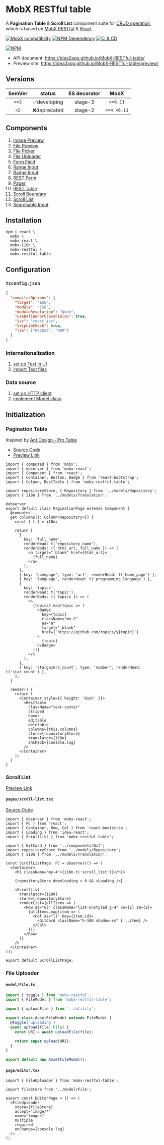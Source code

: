 # MobX RESTful table

A **Pagination Table** & **Scroll List** component suite for [CRUD operation][1], which is based on [MobX RESTful][2] & [React][3].

[![MobX compatibility](https://img.shields.io/badge/Compatible-1?logo=mobx&label=MobX%206%2F7)][4]
[![NPM Dependency](https://img.shields.io/librariesio/github/idea2app/MobX-RESTful-table.svg)][5]
[![CI & CD](https://github.com/idea2app/MobX-RESTful-table/actions/workflows/main.yml/badge.svg)][6]

[![NPM](https://nodei.co/npm/mobx-restful-table.png?downloads=true&downloadRank=true&stars=true)][7]

- API document: https://idea2app.github.io/MobX-RESTful-table/
- Preview site: https://idea2app.github.io/MobX-RESTful-table/preview/

## Versions

| SemVer |    status    | ES decorator |    MobX     |
| :----: | :----------: | :----------: | :---------: |
| `>=2`  | ✅developing |   stage-3    |  `>=6.11`   |
|  `<2`  | ❌deprecated |   stage-2    | `>=4 <6.11` |

## Components

1. [Image Preview](https://idea2app.github.io/MobX-RESTful-table/classes/ImagePreview.html)
2. [File Preview](https://idea2app.github.io/MobX-RESTful-table/functions/FilePreview-1.html)
3. [File Picker](https://idea2app.github.io/MobX-RESTful-table/classes/FilePicker.html)
4. [File Uploader](https://idea2app.github.io/MobX-RESTful-table/classes/FileUploader.html)
5. [Form Field](https://idea2app.github.io/MobX-RESTful-table/functions/FormField-1.html)
6. [Range Input](https://idea2app.github.io/MobX-RESTful-table/classes/RangeInput.html)
7. [Badge Input](https://idea2app.github.io/MobX-RESTful-table/classes/BadgeInput.html)
8. [REST Form](https://idea2app.github.io/MobX-RESTful-table/classes/RestForm.html)
9. [Pager](https://idea2app.github.io/MobX-RESTful-table/functions/Pager-1.html)
10. [REST Table](https://idea2app.github.io/MobX-RESTful-table/classes/RestTable.html)
11. [Scroll Boundary](https://idea2app.github.io/MobX-RESTful-table/functions/ScrollBoundary-1.html)
12. [Scroll List](https://idea2app.github.io/MobX-RESTful-table/classes/ScrollList.html)
13. [Searchable Input](https://idea2app.github.io/MobX-RESTful-table/classes/SearchableInput.html)

## Installation

```shell
npm i react \
  mobx \
  mobx-react \
  mobx-i18n \
  mobx-restful \
  mobx-restful-table
```

## Configuration

### `tsconfig.json`

```json
{
  "compilerOptions": {
    "target": "ES6",
    "module": "ES6",
    "moduleResolution": "Node",
    "useDefineForClassFields": true,
    "jsx": "react-jsx",
    "skipLibCheck": true,
    "lib": ["ES2023", "DOM"]
  }
}
```

### Internationalization

1. [set up Text in UI][8]
2. [import Text files][9]

### Data source

1. [set up HTTP client][10]
2. [implement Model class][11]

## Initialization

### Pagination Table

Inspired by [Ant Design - Pro Table](https://procomponents.ant.design/components/table)

- [Source Code][12]
- [Preview Link][13]

```tsx
import { computed } from 'mobx';
import { observer } from 'mobx-react';
import { Component } from 'react';
import { Container, Button, Badge } from 'react-bootstrap';
import { Column, RestTable } from 'mobx-restful-table';

import repositoryStore, { Repository } from '../models/Repository';
import { i18n } from '../models/Translation';

@observer
export default class PaginationPage extends Component {
  @computed
  get columns(): Column<Repository>[] {
    const { t } = i18n;

    return [
      {
        key: 'full_name',
        renderHead: t('repository_name'),
        renderBody: ({ html_url, full_name }) => (
          <a target="_blank" href={html_url}>
            {full_name}
          </a>
        ),
      },
      { key: 'homepage', type: 'url', renderHead: t('home_page') },
      { key: 'language', renderHead: t('programming_language') },
      {
        key: 'topics',
        renderHead: t('topic'),
        renderBody: ({ topics }) => (
          <>
            {topics?.map(topic => (
              <Badge
                key={topic}
                className="me-2"
                as="a"
                target="_blank"
                href={`https://github.com/topics/${topic}`}
              >
                {topic}
              </Badge>
            ))}
          </>
        ),
      },
      { key: 'stargazers_count', type: 'number', renderHead: t('star_count') },
    ];
  }

  render() {
    return (
      <Container style={{ height: '91vh' }}>
        <RestTable
          className="text-center"
          striped
          hover
          editable
          deletable
          columns={this.columns}
          store={repositoryStore}
          translator={i18n}
          onCheck={console.log}
        />
      </Container>
    );
  }
}
```

### Scroll List

[Preview Link][14]

#### `pages/scroll-list.tsx`

[Source Code][15]

```tsx
import { observer } from 'mobx-react';
import { FC } from 'react';
import { Container, Row, Col } from 'react-bootstrap';
import { Loading } from 'idea-react';
import { ScrollList } from 'mobx-restful-table';

import { GitCard } from '../components/Git';
import repositoryStore from '../models/Repository';
import { i18n } from '../models/Translation';

const ScrollListPage: FC = observer(() => (
  <Container>
    <h1 className="my-4">{i18n.t('scroll_list')}</h1>

    {repositoryStore.downloading > 0 && <Loading />}

    <ScrollList
      translator={i18n}
      store={repositoryStore}
      renderList={allItems => (
        <Row as="ul" className="list-unstyled g-4" xs={1} sm={2}>
          {allItems.map(item => (
            <Col as="li" key={item.id}>
              <GitCard className="h-100 shadow-sm" {...item} />
            </Col>
          ))}
        </Row>
      )}
    />
  </Container>
));

export default ScrollListPage;
```

### File Uploader

#### `model/File.ts`

```ts
import { toggle } from 'mobx-restful';
import { FileModel } from 'mobx-restful-table';

import { uploadFile } from '../utility';

export class AssetFileModel extends FileModel {
  @toggle('uploading')
  async upload(file: File) {
    const URI = await uploadFile(file);

    return super.upload(URI);
  }
}

export default new AssetFileModel();
```

#### `page/editor.tsx`

```tsx
import { FileUploader } from 'mobx-restful-table';

import fileStore from '../model/File';

export const EditorPage = () => (
  <FileUploader
    store={fileStore}
    accept="image/*"
    name="images"
    multiple
    required
    onChange={console.log}
  />
);
```

[1]: https://en.wikipedia.org/wiki/Create,_read,_update_and_delete
[2]: https://github.com/idea2app/MobX-RESTful
[3]: https://reactjs.org/
[4]: https://mobx.js.org/
[5]: https://libraries.io/npm/mobx-restful-table
[6]: https://github.com/idea2app/MobX-RESTful-table/actions/workflows/main.yml
[7]: https://nodei.co/npm/mobx-restful-table/
[8]: https://github.com/idea2app/Next-Bootstrap-TS/blob/main/models/Translation.ts
[9]: https://github.com/idea2app/Next-Bootstrap-TS/tree/main/translation
[10]: https://github.com/idea2app/Next-Bootstrap-TS/blob/main/models/Base.ts#L12-L24
[11]: https://github.com/idea2app/Next-Bootstrap-TS/blob/main/models/Repository.ts
[12]: https://github.com/idea2app/Next-Bootstrap-TS/blob/main/pages/pagination.tsx
[13]: https://next-bootstrap-ts.vercel.app/pagination/
[14]: https://next-bootstrap-ts.vercel.app/scroll-list/
[15]: https://github.com/idea2app/Next-Bootstrap-TS/blob/main/pages/scroll-list.tsx
